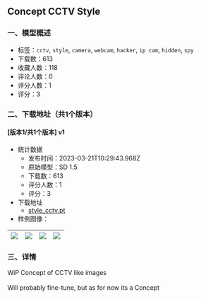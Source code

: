 ## Concept CCTV Style
### 一、模型概述

- 标签：`cctv`, `style`, `camera`, `webcam`, `hacker`, `ip cam`, `hidden`, `spy`
- 下载数：613
- 收藏人数：118
- 评论人数：0
- 评分人数：1
- 评分：3

### 二、下载地址（共1个版本）

#### [版本1/共1个版本] v1

- 统计数据
  - 发布时间：2023-03-21T10:29:43.968Z
  - 原始模型：SD 1.5
  - 下载数：613
  - 评分人数：1
  - 评分：3
- 下载地址
  - [style_cctv.pt](https://civitai.com/api/download/models/26656)
- 样例图像：

| <img src="https://image.civitai.com/xG1nkqKTMzGDvpLrqFT7WA/880a31bd-7198-4d4c-7b5c-71763f52d600/width=450/293713.jpeg" /> | <img src="https://image.civitai.com/xG1nkqKTMzGDvpLrqFT7WA/c0fa33c5-674b-458d-a6a5-956c9d027700/width=450/293712.jpeg" /> | <img src="https://image.civitai.com/xG1nkqKTMzGDvpLrqFT7WA/d20ba722-7df3-4185-4333-c0b4ee8ee200/width=450/293711.jpeg" /> | <img src="https://image.civitai.com/xG1nkqKTMzGDvpLrqFT7WA/e20a08f9-f0fb-4429-75ed-e6e4f274cf00/width=450/293710.jpeg" /> |
| ---- | ---- | ---- | ---- |


### 三、详情
<p>WiP Concept of CCTV like images<br /><br />Will probably fine-tune, but as for now its a Concept</p>